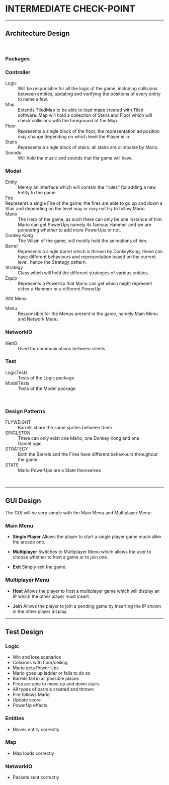 # INTERMEDIATE CHECK-POINT

---
## Architecture Design
<br />

### **Packages**
### Controller
<dl>
   <dt>Logic</dt>
      <dd>Will be responsible for all the logic of the game, including collisions between entities, updating and verifying the positions of every entity to name a few.</dd>
   <dt>Map</dt>
      <dd>Extends TiledMap to be able to load maps created with Tiled software. Map will hold a collection of Stairs and Floor which will check collisions with the foreground of the Map.</dd>
   <dt>Floor </dt>
      <dd>Represents a single block of the floor, the representation ad position may change depending on which level the Player is in.</dd>
   <dt>Stairs</dt>
      <dd>Represents a single block of stairs, all stairs are climbable by Mario.</dd>
   <dt>Sounds</dt>
      <dd>Will hold the music and sounds that the game will have.</dd>
</dl>

### Model
<dl>
   <dt>Entity</dt>
     <dd>Merely an interface which will contain the "rules" for adding a new Entity to the game.</dd>
   <dt>Fire</dt>
      Represents a single Fire of the game, the fires are able to go up and down a Stair and depending on the level may or may not try to follow Mario.
   <dt>Mario</dt>
      <dd>The Hero of the game, as such there can only be one instance of him. Mario can get PowerUps namely its famous Hammer and we are pondering whether to add more PowerUps or not.</dd>
   <dt>Donkey Kong</dt>
      <dd>The Villain of the game, will mostly hold the animations of him.</dd>
   <dt>Barrel</dt>
      <dd>Represents a single barrel which is thrown by DonkeyKong, these can have different behaviours and representation based on the current level, hence the Strategy pattern.</dd>
   <dt>Strategy</dt>
      <dd>Class which will hold the different strategies of various entities.</dd>
   <dt>Equip</dt>
      <dd>Represents a PowerUp that Mario can get which might represent either a Hammer or a different PowerUp</dd>
</dl>
### Menu
<dl>
   <dt>Menu</dt>
      <dd>Responsible for the Menus present in the game, namely Main Menu and Network Menu.</dd>
</dl>

### NetworkIO
<dl>
   <dt>NetIO</dt>
      <dd>Used for communications between clients.</dd>
</dl>

### Test
<dl>
   <dt>LogicTests</dt>
      <dd>Tests of the Logic package</dd>
   <dt>ModelTests</dt>
      <dd>Tests of the Model package</dd>
</dl>

<br />

### **Design Patterns**
<dl>
   <dt>FLYWEIGHT</dt>
      <dd>Barrels share the same sprites between them</dd>
   <dt>SINGLETON</dt>
      <dd>There can only exist one Mario, one Donkey Kong and one GameLogic</dd>
   <dt>STRATEGY</dt>
      <dd>Both the Barrels and the Fires have different behaviours throughout the game</dd>
   <dt>STATE</dt>
      <dd>Mario PowerUps are a State themselves</dd>
</dl>


<br />

----
## GUI Design

The GUI will be very simple with the Main Menu and Multiplayer Menu:

### Main Menu
-  **Single Player**
   Allows the player to start a single player game much alike the arcade one.

- **Multiplayer** 
Switches to Multiplayer Menu which allows the user to choose whether to host a game or to join one. 

- **Exit** 
Simply exit the game.

### Multiplayer Menu
- **Host** Allows the player to host a multiplayer game which will display an IP which the other player must insert.

- **Join** Allows the player to join a pending game by inserting the IP shown in the other player display.
----
## Test Design
### Logic
* Win and lose scenarios
* Colisions with floor/ceiling
* Mario gets Power Ups
* Mario goes up ladder or fails to do so
* Barrels fall in all possible places
* Fires are able to move up and down stairs
* All types of barrels created and thrown
* Fire follows Mario
* Update score
* PowerUp effects

### Entities 
* Moves entity correctly

### Map
* Map loads correctly

### NetworkIO
* Packets sent correctly
